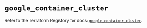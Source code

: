 # `google_container_cluster`

Refer to the Terraform Registory for docs: [`google_container_cluster`](https://registry.terraform.io/providers/hashicorp/google/5.2.0/docs/resources/container_cluster).
